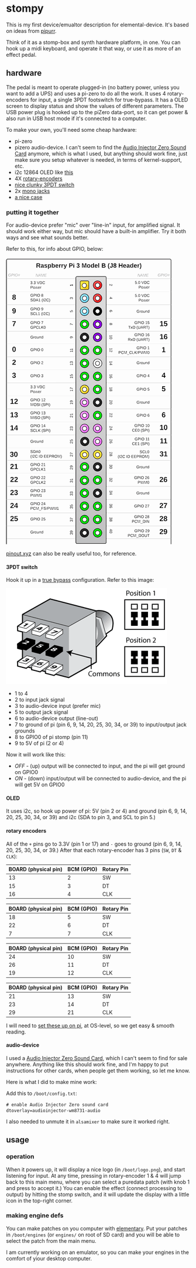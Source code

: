 # stompy

This is my first device/emualtor description for elemental-device. It's based on ideas from [pipurr](https://github.com/konsumer/pipurr).

Think of it as a stomp-box and synth hardware platform, in one. You can hook up a midi keyboard, and operate it that way, or use it as more of an effect pedal.

## hardware

The pedal is meant to operate plugged-in (no battery power, unless you want to add a UPS) and uses a pi-zero to do all the work. It uses 4 rotary-encoders for input, a single 3PDT footswitch for true-bypass. It has a OLED screen to display status and show the values of different parameters. The USB power plug is hooked up to the piZero data-port, so it can get power & also run in USB host mode if it's connected to a computer.

To make your own, you'll need some cheap hardware:

* pi-zero
* pizero audio-device. I can't seem to find the [Audio Injector Zero Sound Card](http://www.audioinjector.net/rpi-zero) anymore, which is what I used, but anything should work fine, just make sure you setup whatever is needed, in terms of kernel-support, etc.
* i2c 12864 OLED like [this](https://www.amazon.com/gp/product/B07WPCPM5H)
* 4X [rotary-encoders](https://www.amazon.com/WayinTop-Degree-Encoder-Development-Arduino/dp/B07T5DZYZ1/)
* [nice clunky 3PDT switch](https://lovemyswitches.com/3pdt-latched-foot-switch-solder-lugs-blue/)
* 2x [mono jacks](https://www.amazon.com/NANYI-Female-Stereo-Cables-Snakes/dp/B07P77KZ3V)
* [a nice case](https://www.amazon.com/Support-1590BB-Aluminum-Enclosure-Guitar/dp/B015334KM2)

### putting it together

For audio-device prefer "mic" over "line-in" input, for amplified signal. It should work either way, but mic should have a built-in amplifier. Try it both ways and see what sounds better.

Refer to this, for info about GPIO, below:

![piheader](./images/piheader.png)

[pinout.xyz](https://pinout.xyz/) can also be really useful too, for reference.


#### 3PDT switch

Hook it up in a [true bypass](https://www.coda-effects.com/2015/03/3pdt-and-true-bypass-wiring.html) configuration. Refer to this image:

![bypass](./images/bypass.gif)

- 1 to 4
- 2 to input jack signal
- 3 to audio-device input (prefer mic)
- 5 to output jack signal
- 6 to audio-device output (line-out)
- 7 to ground of pi (pin 6, 9, 14, 20, 25, 30, 34, or 39) to input/output jack grounds
- 8 to GPIO0 of pi stomp (pin 11)
- 9 to 5V of pi (2 or 4)

Now it will work like this:

- *OFF* - (up) output will be connected to input, and the pi will get ground on GPIO0
- *ON* - (down) input/output will be connected to audio-device, and the pi will get 5V on GPIO0

#### OLED

It uses i2c, so hook up power of pi: 5V (pin 2 or 4) and ground (pin 6, 9, 14, 20, 25, 30, 34, or 39) and i2c (SDA to pin 3, and SCL to pin 5.)


#### rotary encoders

All of the `+` pins go to 3.3V (pin 1 or 17) and `-` goes to ground (pin 6, 9, 14, 20, 25, 30, 34, or 39.) After that each rotary-encoder has 3 pins (`SW`, `DT` & `CLK`):

| BOARD (physical pin) | BCM (GPIO) | Rotary Pin |
|----------------------|------------|------------|
| 13                   | 2          | SW         |
| 15                   | 3          | DT         |
| 16                   | 4          | CLK        |

| BOARD (physical pin) | BCM (GPIO) | Rotary Pin |
|----------------------|------------|------------|
| 18                   | 5          | SW         |
| 22                   | 6          | DT         |
| 7                    | 7          | CLK        |

| BOARD (physical pin) | BCM (GPIO) | Rotary Pin |
|----------------------|------------|------------|
| 24                   | 10         | SW         |
| 26                   | 11         | DT         |
| 19                   | 12         | CLK        |

| BOARD (physical pin) | BCM (GPIO) | Rotary Pin |
|----------------------|------------|------------|
| 21                   | 13         | SW         |
| 23                   | 14         | DT         |
| 29                   | 21         | CLK        |


I will need to [set these up on pi](https://lektiondestages.art.blog/2020/03/18/use-a-rotary-encoder-and-button-on-raspberry-pi-with-device-overlays/), at OS-level, so we get easy & smooth reading.


#### audio-device

I used a [Audio Injector Zero Sound Card](http://www.audioinjector.net/rpi-zero), which I can't seem to find for sale anywhere. Anything like this should work fine, and I'm happy to put instructions for other cards, when people get them working, so let me know.

Here is what I did to make mine work:

Add this to `/boot/config.txt`:

```
# enable Audio Injector Zero sound card
dtoverlay=audioinjector-wm8731-audio
```

I also needed to unmute it in `alsamixer` to make sure it worked right.


## usage

### operation

When it powers up, it will display a nice logo (in `/boot/logo.png`), and start listening for input. At any time, pressing in rotary-encoder 1 & 4 will jump back to this main menu, where you can select a puredata patch (with knob 1 and press to accept it.) You can enable the effect (connect processing to output) by hitting the stomp switch, and it will update the display with a little icon in the top-right corner.


### making engine defs

You can make patches on you computer with [elementary](https://github.com/nick-thompson/elementary). Put your patches in `/boot/engines` (or `engines/` on root of SD card) and you will be able to select the patch from the main menu.

I am currently working on an emulator, so you can make your engines in the comfort of yiour desktop computer.